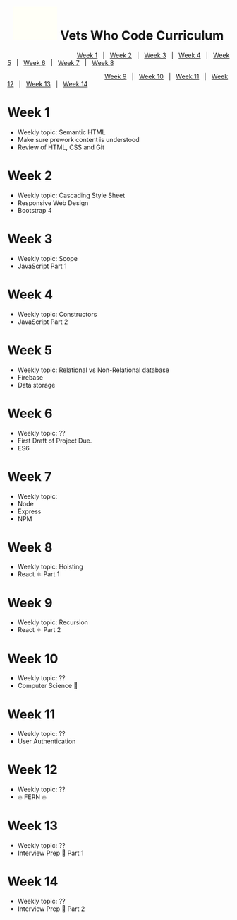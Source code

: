 <h1 align="center"></h1>
<h1 align="center"><img src="/images/vwc.gif" alt="Vets Who Code" width="100px" /> Vets Who Code Curriculum </h1>

&nbsp;&nbsp;&nbsp;&nbsp;&nbsp;&nbsp;&nbsp;&nbsp;&nbsp;&nbsp;&nbsp;&nbsp;&nbsp;&nbsp;&nbsp;&nbsp;&nbsp;&nbsp;&nbsp;&nbsp;&nbsp;&nbsp;&nbsp;&nbsp;&nbsp;&nbsp;&nbsp;&nbsp;&nbsp;&nbsp;&nbsp;&nbsp;&nbsp;&nbsp;&nbsp;&nbsp;&nbsp;&nbsp;&nbsp;&nbsp;[Week 1](Week_1)&nbsp;&nbsp;&nbsp;|&nbsp;&nbsp;&nbsp;[Week 2](Week_2)&nbsp;&nbsp;&nbsp;|&nbsp;&nbsp;&nbsp;[Week 3](Week_1)&nbsp;&nbsp;&nbsp;|&nbsp;&nbsp;&nbsp;[Week 4](Week_1)&nbsp;&nbsp;&nbsp;|&nbsp;&nbsp;&nbsp;[Week 5](Week_1)&nbsp;&nbsp;&nbsp;|&nbsp;&nbsp;&nbsp;[Week 6](Week_1)&nbsp;&nbsp;&nbsp;|&nbsp;&nbsp;&nbsp;[Week 7](Week_1)&nbsp;&nbsp;&nbsp;|&nbsp;&nbsp;&nbsp;[Week 8](Week_1)

&nbsp;&nbsp;&nbsp;&nbsp;&nbsp;&nbsp;&nbsp;&nbsp;&nbsp;&nbsp;&nbsp;&nbsp;&nbsp;&nbsp;&nbsp;&nbsp;&nbsp;&nbsp;&nbsp;&nbsp;&nbsp;&nbsp;&nbsp;&nbsp;&nbsp;&nbsp;&nbsp;&nbsp;&nbsp;&nbsp;&nbsp;&nbsp;&nbsp;&nbsp;&nbsp;&nbsp;&nbsp;&nbsp;&nbsp;&nbsp;&nbsp;&nbsp;&nbsp;&nbsp;&nbsp;&nbsp;&nbsp;&nbsp;&nbsp;&nbsp;&nbsp;&nbsp;&nbsp;&nbsp;&nbsp;&nbsp;[Week 9](Week_1)&nbsp;&nbsp;&nbsp;|&nbsp;&nbsp;&nbsp;[Week 10](Week_1)&nbsp;&nbsp;&nbsp;|&nbsp;&nbsp;&nbsp;[Week 11](Week_1)&nbsp;&nbsp;&nbsp;|&nbsp;&nbsp;&nbsp;[Week 12](Week_1)&nbsp;&nbsp;&nbsp;|&nbsp;&nbsp;&nbsp;[Week 13](Week_1)&nbsp;&nbsp;&nbsp;|&nbsp;&nbsp;&nbsp;[Week 14](Week_1)

# Week 1

- Weekly topic: Semantic HTML
- Make sure prework content is understood
- Review of HTML, CSS and Git

# Week 2

- Weekly topic: Cascading Style Sheet
- Responsive Web Design
- Bootstrap 4

# Week 3

- Weekly topic: Scope
- JavaScript Part 1

# Week 4

- Weekly topic: Constructors
- JavaScript Part 2

# Week 5

- Weekly topic: Relational vs Non-Relational database
- Firebase
- Data storage

# Week 6

- Weekly topic: ??
- First Draft of Project Due.
- ES6

# Week 7

- Weekly topic:
- Node
- Express
- NPM

# Week 8

- Weekly topic: Hoisting
- React ⚛️ Part 1

# Week 9

- Weekly topic: Recursion
- React ⚛️ Part 2

# Week 10

- Weekly topic: ??
- Computer Science 🔬

# Week 11

- Weekly topic: ??
- User Authentication

# Week 12

- Weekly topic: ??
- 🔥 FERN 🔥

# Week 13

- Weekly topic: ??
- Interview Prep 👔 Part 1

# Week 14

- Weekly topic: ??
- Interview Prep 🏢 Part 2
